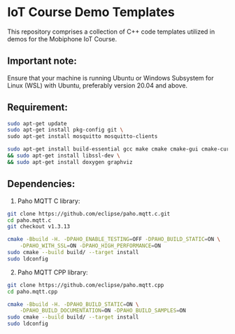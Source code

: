 # IoT Course Demo Templates
This repository comprises a collection of C++ code templates utilized in demos for the Mobiphone IoT Course.

## Important note:
Ensure that your machine is running Ubuntu or Windows Subsystem for Linux (WSL) with Ubuntu, preferably version 20.04 and above.

## Requirement:
```bash
sudo apt-get update 
sudo apt-get install pkg-config git \
sudo apt-get install mosquitto mosquitto-clients
```
```bash
sudo apt-get install build-essential gcc make cmake cmake-gui cmake-curses-gui \
&& sudo apt-get install libssl-dev \
&& sudo apt-get install doxygen graphviz
```
## Dependencies:
  1. Paho MQTT C library:
```bash
git clone https://github.com/eclipse/paho.mqtt.c.git
cd paho.mqtt.c
git checkout v1.3.13

cmake -Bbuild -H. -DPAHO_ENABLE_TESTING=OFF -DPAHO_BUILD_STATIC=ON \
    -DPAHO_WITH_SSL=ON -DPAHO_HIGH_PERFORMANCE=ON
sudo cmake --build build/ --target install
sudo ldconfig
```
  2. Paho MQTT CPP library:
```bash
git clone https://github.com/eclipse/paho.mqtt.cpp
cd paho.mqtt.cpp

cmake -Bbuild -H. -DPAHO_BUILD_STATIC=ON \
    -DPAHO_BUILD_DOCUMENTATION=ON -DPAHO_BUILD_SAMPLES=ON
sudo cmake --build build/ --target install
sudo ldconfig
```

